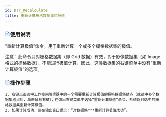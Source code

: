 ```yaml
---
id: DTr_Recalculate
title: 重新计算栅格数据集的极值
---
```

### ![](../../img/read.gif)使用说明

“重新计算极值”命令，用于重新计算一个或多个栅格数据集的极值。

注意：此命令只对栅格数据集（即 Grid 数据）有效，对于影像数据集（如 Image
格式的栅格数据），不能进行极值计算，因此，这类数据集的右键菜单中没有“重新计算极值”的选项。

### ![](../../img/read.gif)操作步骤

    1. 右键点击选中工作空间管理器中的一个需要重新计算极值的栅格数据集结点（或选中多个数据集结点后，单击鼠标右键），在弹出右键菜单中选择“重新计算极值”命令，系统将对选中的栅格数据集重新计算极值。
    2. 如果计算成功，则在输出窗口提示：“对数据集***重新计算极值成功”。



